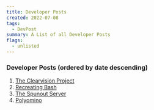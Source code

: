 ```yaml
---
title: Developer Posts
created: 2022-07-08
tags: 
  - DevPost
summary: A List of all Developer Posts
flags: 
  - unlisted
---
```


### Developer Posts (ordered by date descending)

1. [The Clearvision Project](./dev/clearvision/)
2. [Recreating Bash](./dev/bash)
3. [The Spunout Server](./dev/spunout)
4. [Polyomino](./dev/polyomino)